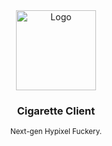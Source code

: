 <div align="center">
  <a href="https://cigarette.dev">
    <img src="https://i.imgur.com/tGQhPsC.png" alt="Logo" width="128">
  </a>
</div>

<div align="center">
  <h3>Cigarette Client</h3>
  <sub>Next-gen Hypixel Fuckery.</sub>
</div>
